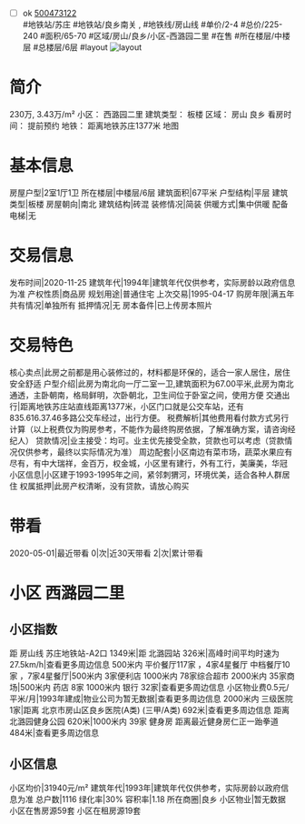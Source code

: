 - [ ] ok [500473122](https://bj.5i5j.com/ershoufang/500473122.html)  
 #地铁站/苏庄 #地铁站/良乡南关 ,  #地铁线/房山线
#单价/2-4 #总价/225-240 #面积/65-70   #区域/房山/良乡/小区-西潞园二里 #在售 #所在楼层/中楼层 #总楼层/6层 #layout 
![layout](http://image2.5i5j.com//group1/M00/C4/2F/CgqJMl39hESAXvjVAAKV60dlEV0607.jpg_P5.jpg) 
# 简介 
 230万,  3.43万/m² 
小区： 西潞园二里
建筑类型： 板楼
区域： 房山 良乡
看房时间： 提前预约
地铁： 距离地铁苏庄1377米 地图
# 基本信息 
 房屋户型|2室1厅1卫
所在楼层|中楼层/6层
建筑面积|67平米
户型结构|平层
建筑类型|板楼
房屋朝向|南北
建筑结构|砖混
装修情况|简装
供暖方式|集中供暖
配备电梯|无
# 交易信息 
 发布时间|2020-11-25
建筑年代|1994年|建筑年代仅供参考，实际房龄以政府信息为准
产权性质|商品房
规划用途|普通住宅
上次交易|1995-04-17
购房年限|满五年
共有情况|单独所有
抵押情况|无
房本备件|已上传房本照片
# 交易特色 
 核心卖点|此房之前都是用心装修过的，材料都是环保的，适合一家人居住，居住安全舒适
户型介绍|此房为南北向一厅二室一卫,建筑面积为67.00平米,此房为南北通透，主卧朝南，格局鲜明，次卧朝北，卫生间位于卧室之间，使用方便
交通出行|距离地铁苏庄站直线距离1377米，小区门口就是公交车站，还有835.616.37.46多路公交车经过，出行方便。
税费解析|其他费用看付款方式另行计算（以上税费仅为购房参考，不能作为最终购房依据，了解准确方案，请咨询经纪人）
贷款情况|业主接受：均可。业主优先接受全款，贷款也可以考虑（贷款情况仅供参考，最终以实际情况为准）
周边配套|小区南边有菜市场，蔬菜水果应有尽有，有中大瑞祥，金百万，权金城，小区里有建行，外有工行，美廉美，华冠
小区信息|小区建于1993-1995年之间，紧邻刺猬河，环境优美，适合各种人群居住
权属抵押|此房产权清晰，没有贷款，请放心购买
# 带看 
 2020-05-01|最近带看	 0|次|近30天带看	 2|次|累计带看
# 小区 西潞园二里
## 小区指数 
 距 房山线 苏庄地铁站-A2口 1349米|距 北潞园站 326米|高峰时间平均时速为27.5km/h|查看更多周边信息
500米内 平价餐厅117家 ，4家4星餐厅
中档餐厅10家 ，7家4星餐厅|500米内 3家便利店
1000米内 78家综合超市
2000米内 35家商场|500米内 药店 8家
1000米内 银行 32家|查看更多周边信息
小区物业费0.5元/平米/月|1993年建成|物业公司为暂无数据|查看更多周边信息
2000米内 三级医院 1家|距离 北京市房山区良乡医院(A类) (三甲/A类) 692米|查看更多周边信息
距离 北潞园健身公园 620米|1000米内 39家 健身房
距离最近健身房仁正一跆拳道 484米|查看更多周边信息
## 小区信息 
 小区均价|31940元/m²
建筑年代|1993年|建筑年代仅供参考，实际房龄以政府信息为准
总户数|1116
绿化率|30%
容积率|1.18
所在商圈|良乡
小区物业|暂无数据
小区在售房源59套
小区在租房源19套
